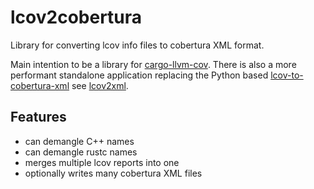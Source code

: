 # lcov2cobertura

Library for converting lcov info files to cobertura XML format.

Main intention to be a library for [cargo-llvm-cov](https://github.com/taiki-e/cargo-llvm-cov). There is also a more performant standalone application replacing the Python based [lcov-to-cobertura-xml](https://github.com/eriwen/lcov-to-cobertura-xml) see [lcov2xml](https://crates.io/crates/lcov2xml).

## Features

- can demangle C++ names
- can demangle rustc names
- merges multiple lcov reports into one
- optionally writes many cobertura XML files
